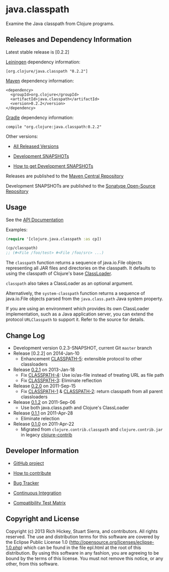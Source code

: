 # java.classpath

Examine the Java classpath from Clojure programs.


## Releases and Dependency Information

Latest stable release is [0.2.2]

[Leiningen] dependency information:

    [org.clojure/java.classpath "0.2.2"]

[Maven] dependency information:

    <dependency>
      <groupId>org.clojure</groupId>
      <artifactId>java.classpath</artifactId>
      <version>0.2.2</version>
    </dependency>

[Gradle] dependency information:

    compile "org.clojure:java.classpath:0.2.2"

[Leiningen]: http://leiningen.org/
[Maven]: http://maven.apache.org/
[Gradle]: http://www.gradle.org/

Other versions:

* [All Released Versions](http://search.maven.org/#search%7Cgav%7C1%7Cg%3A%22org.clojure%22%20AND%20a%3A%22java.classpath%22)

* [Development SNAPSHOTs](https://oss.sonatype.org/index.html#nexus-search;gav~org.clojure~java.classpath~~~)

* [How to get Development SNAPSHOTs](http://dev.clojure.org/display/doc/Maven+Settings+and+Repositories)

Releases are published to the [Maven Central Repository](http://search.maven.org/)

Development SNAPSHOTs are published to the [Sonatype Open-Source Repository](https://oss.sonatype.org/)


## Usage

See the [API Documentation](http://clojure.github.com/java.classpath/)

Examples:

```clojure
(require '[clojure.java.classpath :as cp])

(cp/classpath)
;; (#<File /foo/test> #<File /foo/src> ...)
```

The `classpath` function returns a sequence of java.io.File objects
representing all JAR files and directories on the classpath. It
defaults to using the classpath of Clojure's base
[ClassLoader](http://docs.oracle.com/javase/7/docs/api/java/lang/ClassLoader.html).

`classpath` also takes a ClassLoader as an optional argument.

Alternatively, the `system-classpath` function returns a sequence of
java.io.File objects parsed from the `java.class.path` Java system
property.

If you are using an environment which provides its own ClassLoader
implementation, such as a Java application server, you can extend the
protocol `URLClasspath` to support it. Refer to the source for
details.


## Change Log

* Development version 0.2.3-SNAPSHOT, current Git `master` branch
* Release [0.2.2] on 2014-Jan-10
  * Enhancement [CLASSPATH-5]: extensible protocol to other classloaders
* Release [0.2.1] on 2013-Jan-18
  * Fix [CLASSPATH-4]: Use io/as-file instead of treating URL as file path
  * Fix [CLASSPATH-3]: Eliminate reflection
* Release [0.2.0] on 2011-Sep-15
  * Fix [CLASSPATH-1] & [CLASSPATH-2]: return classpath from all parent classloaders
* Release [0.1.2] on 2011-Sep-06
  * Use both java.class.path and Clojure's ClassLoader
* Release [0.1.1] on 2011-Apr-28
  * Eliminate relection
* Release [0.1.0] on 2011-Apr-22
  * Migrated from `clojure.contrib.classpath` and `clojure.contrib.jar`
    in legacy [clojure-contrib](https://github.com/clojure/clojure-contrib)

[CLASSPATH-5]: http://dev.clojure.org/jira/browse/CLASSPATH-5
[CLASSPATH-4]: http://dev.clojure.org/jira/browse/CLASSPATH-4
[CLASSPATH-3]: http://dev.clojure.org/jira/browse/CLASSPATH-3
[CLASSPATH-2]: http://dev.clojure.org/jira/browse/CLASSPATH-2
[CLASSPATH-1]: http://dev.clojure.org/jira/browse/CLASSPATH-1

[0.2.1]: https://github.com/clojure/java.classpath/tree/java.classpath-0.2.1
[0.2.0]: https://github.com/clojure/java.classpath/tree/java.classpath-0.2.0
[0.1.2]: https://github.com/clojure/java.classpath/tree/java.classpath-0.1.2
[0.1.1]: https://github.com/clojure/java.classpath/tree/java.classpath-0.1.1
[0.1.0]: https://github.com/clojure/java.classpath/tree/java.classpath-0.1.0


## Developer Information

* [GitHub project](https://github.com/clojure/java.classpath)

* [How to contribute](http://dev.clojure.org/display/community/Contributing)

* [Bug Tracker](http://dev.clojure.org/jira/browse/CLASSPATH)

* [Continuous Integration](http://build.clojure.org/job/java.classpath/)

* [Compatibility Test Matrix](http://build.clojure.org/job/java.classpath-test-matrix/)



## Copyright and License

Copyright (c) 2013 Rich Hickey, Stuart Sierra, and contributors. All
rights reserved. The use and distribution terms for this software are
covered by the Eclipse Public License 1.0
(http://opensource.org/licenses/eclipse-1.0.php) which can be found in
the file epl.html at the root of this distribution. By using this
software in any fashion, you are agreeing to be bound by the terms of
this license. You must not remove this notice, or any other, from this
software.
